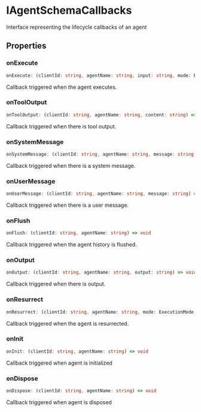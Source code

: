 # IAgentSchemaCallbacks

Interface representing the lifecycle callbacks of an agent

## Properties

### onExecute

```ts
onExecute: (clientId: string, agentName: string, input: string, mode: ExecutionMode) => void
```

Callback triggered when the agent executes.

### onToolOutput

```ts
onToolOutput: (clientId: string, agentName: string, content: string) => void
```

Callback triggered when there is tool output.

### onSystemMessage

```ts
onSystemMessage: (clientId: string, agentName: string, message: string) => void
```

Callback triggered when there is a system message.

### onUserMessage

```ts
onUserMessage: (clientId: string, agentName: string, message: string) => void
```

Callback triggered when there is a user message.

### onFlush

```ts
onFlush: (clientId: string, agentName: string) => void
```

Callback triggered when the agent history is flushed.

### onOutput

```ts
onOutput: (clientId: string, agentName: string, output: string) => void
```

Callback triggered when there is output.

### onResurrect

```ts
onResurrect: (clientId: string, agentName: string, mode: ExecutionMode, reason?: string) => void
```

Callback triggered when the agent is resurrected.

### onInit

```ts
onInit: (clientId: string, agentName: string) => void
```

Callback triggered when agent is initialized

### onDispose

```ts
onDispose: (clientId: string, agentName: string) => void
```

Callback triggered when agent is disposed
